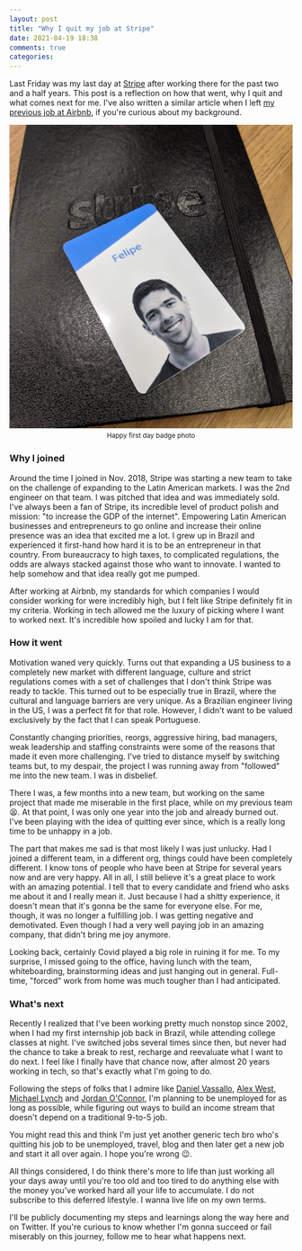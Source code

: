 ```yaml
---
layout: post
title: "Why I quit my job at Stripe"
date: 2021-04-19 18:38
comments: true
categories:
---
```


Last Friday was my last day at [Stripe](https://stripe.com/) after working there for the past two and a half years. This post is a reflection on how that went, why I quit and what comes next for me. I've also written a similar article when I left [my previous job at Airbnb](https://medium.com/@felipecsl/working-at-airbnb-4-years-later-2ac15de324d7), if you're curious about my background.

<div style="text-align: center">
  <img alt="stripe badge" src="/images/2021/04/stripe-badge.jpg" />
  <br/>
  <small>Happy first day badge photo</small>
</div>

### Why I joined

Around the time I joined in Nov. 2018, Stripe was starting a new team to take on the challenge of expanding to the Latin American markets. I was the 2nd engineer on that team. I was pitched that idea and was immediately sold. I've always been a fan of Stripe, its incredible level of product polish and mission: "to increase the GDP of the internet". Empowering Latin American businesses and entrepreneurs to go online and increase their online presence was an idea that excited me a lot. I grew up in Brazil and experienced it first-hand how hard it is to be an entrepreneur in that country. From bureaucracy to high taxes, to complicated regulations, the odds are always stacked against those who want to innovate. I wanted to help somehow and that idea really got me pumped.

After working at Airbnb, my standards for which companies I would consider working for were incredibly high, but I felt like Stripe definitely fit in my criteria. Working in tech allowed me the luxury of picking where I want to worked next. It's incredible how spoiled and lucky I am for that.

### How it went

Motivation waned very quickly. Turns out that expanding a US business to a completely new market with different language, culture and strict regulations comes with a set of challenges that I don't think Stripe was ready to tackle. This turned out to be especially true in Brazil, where the cultural and language barriers are very unique. As a Brazilian engineer living in the US, I was a perfect fit for that role. However, I didn't want to be valued exclusively by the fact that I can speak Portuguese.

Constantly changing priorities, reorgs, aggressive hiring, bad managers, weak leadership and staffing constraints were some of the reasons that made it even more challenging. I've tried to distance myself by switching teams but, to my despair, the project I was running away from "followed" me into the new team. I was in disbelief.

There I was, a few months into a new team, but working on the same project that made me miserable in the first place, while on my previous team 😫. At that point, I was only one year into the job and already burned out. I've been playing with the idea of quitting ever since, which is a really long time to be unhappy in a job.

The part that makes me sad is that most likely I was just unlucky. Had I joined a different team, in a different org, things could have been completely different. I know tons of people who have been at Stripe for several years now and are very happy. All in all, I still believe it's a great place to work with an amazing potential. I tell that to every candidate and friend who asks me about it and I really mean it. Just because I had a shitty experience, it doesn't mean that it's gonna be the same for everyone else. For me, though, it was no longer a fulfilling job. I was getting negative and demotivated. Even though I had a very well paying job in an amazing company, that didn't bring me joy anymore.

Looking back, certainly Covid played a big role in ruining it for me. To my surprise, I missed going to the office, having lunch with the team, whiteboarding, brainstorming ideas and just hanging out in general. Full-time, "forced" work from home was much tougher than I had anticipated.

### What's next

Recently I realized that I've been working pretty much nonstop since 2002, when I had my first internship job back in Brazil, while attending college classes at night. I've switched jobs several times since then, but never had the chance to take a break to rest, recharge and reevaluate what I want to do next. I feel like I finally have that chance now, after almost 20 years working in tech, so that's exactly what I'm going to do.

Following the steps of folks that I admire like [Daniel Vassallo](https://dvassallo.medium.com/only-intrinsic-motivation-lasts-92c0497cf97c), [Alex West](https://www.alexwest.co/why_i_quit_my_job), [Michael Lynch](https://mtlynch.io/why-i-quit-google/) and [Jordan O'Connor](https://jdnoc.com/), I'm planning to be unemployed for as long as possible, while figuring out ways to build an income stream that doesn't depend on a traditional 9-to-5 job.

You might read this and think I'm just yet another generic tech bro who's quitting his job to be unemployed, travel, blog and then later get a new job and start it all over again. I hope you're wrong 😉.

All things considered, I do think there's more to life than just working all your days away until you're too old and too tired to do anything else with the money you've worked hard all your life to accumulate. I do not subscribe to this deferred lifestyle. I wanna live life on my own terms.

I'll be publicly documenting my steps and learnings along the way here and on Twitter. If you're curious to know whether I'm gonna succeed or fail miserably on this journey, follow me to hear what happens next.
